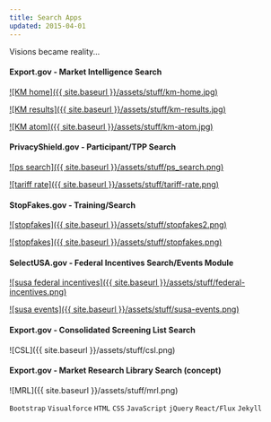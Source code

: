 ```yaml
---
title: Search Apps
updated: 2015-04-01 
---
```


Visions became reality...

#### Export.gov - Market Intelligence Search

[![KM home]({{ site.baseurl }}/assets/stuff/km-home.jpg)](https://www.export.gov/search)

[![KM results]({{ site.baseurl }}/assets/stuff/km-results.jpg)](https://www.export.gov/search)

[![KM atom]({{ site.baseurl }}/assets/stuff/km-atom.jpg)](https://www.export.gov/search)

#### PrivacyShield.gov  - Participant/TPP Search

[![ps search]({{ site.baseurl }}/assets/stuff/ps_search.png)](https://www.privacyshield.gov/list)

[![tariff rate]({{ site.baseurl }}/assets/stuff/tariff-rate.png)](https://www.privacyshield.gov/fta_tariff_search)

#### StopFakes.gov - Training/Search

[![stopfakes]({{ site.baseurl }}/assets/stuff/stopfakes2.png)](https://www.stopfakes.gov/ipr_training)

[![stopfakes]({{ site.baseurl }}/assets/stuff/stopfakes.png)](https://www.stopfakes.gov/IPR-Assistance)

#### SelectUSA.gov - Federal Incentives Search/Events Module

[![susa federal incentives]({{ site.baseurl }}/assets/stuff/federal-incentives.png)](https://www.selectusa.gov/federal_incentives)

[![susa events]({{ site.baseurl }}/assets/stuff/susa-events.png)](https://www.selectusa.gov/selectusa-events)

#### Export.gov - Consolidated Screening List Search

![CSL]({{ site.baseurl }}/assets/stuff/csl.png)


#### Export.gov - Market Research Library Search (concept)

![MRL]({{ site.baseurl }}/assets/stuff/mrl.png)


`Bootstrap` `Visualforce` `HTML` `CSS` `JavaScript` `jQuery` `React/Flux` `Jekyll` 